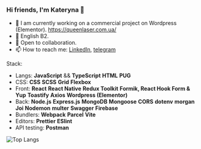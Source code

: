 ### Hi friends, I'm Kateryna 👋
- 🌱 I am currently working on a commercial project on Wordpress (Elementor). https://queenlaser.com.ua/
- 🌱 English B2.
- 🤗 Open to collaboration.
- 📫 How to reach me: [LinkedIn](https://www.linkedin.com/in/bachkalo-kateryna/), [telegram](https://t.me/kateryna_b1)

Stack:

- Langs: **JavaScript** && **TypeScript** **HTML** **PUG**
- CSS: **CSS** **SCSS** **Grid** **Flexbox** 
- Front: **React** **React Native** **Redux Toolkit** **Formik, React Hook Form & Yup** **Toastify** **Axios** **Wordpress (Elementor)**
- Back: **Node.js** **Express.js** **MongoDB** **Mongoose** **CORS** **dotenv** **morgan** **Joi** **Nodemon** **multer** **Swagger** **Firebase**
- Bundlers: **Webpack** **Parcel** **Vite**
- Editors: **Prettier** **ESlint**
- API testing: **Postman**
  
![Top Langs](https://github-readme-stats.vercel.app/api/top-langs/?username=KaterynaBachkalo&layout=compact&theme=tokyonight)


